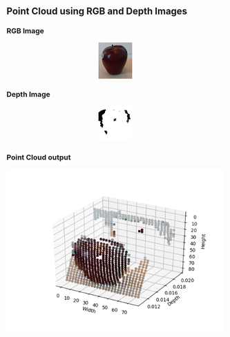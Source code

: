 ## Point Cloud using RGB and Depth Images

### RGB Image
<p align="center"> <img src="./images/Apple_RGB.png"> </p>

### Depth Image
<p align="center"> <img src="./images/Apple_D.png"> </p>

### Point Cloud output
<p align="center"> <img src="./images/Figure_1.png"> </p>
